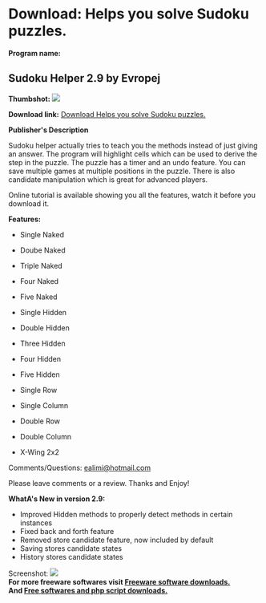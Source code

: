 # Download: Helps you solve Sudoku puzzles.

**Program name:**

## Sudoku Helper 2.9 by Evropej

  
**Thumbshot:** ![](http://www.freewarefiles.com/screenshot/sudokuhlpr29_md.jpg)   
  
**Download link:** [Download Helps you solve Sudoku puzzles.](http://freesoftwares.boysofts.com/Sudoku-Helper-By-Evropej_program_43182.html)  
  


**Publisher's Description**  
  


Sudoku helper actually tries to teach you the methods instead of just giving an answer. The program will highlight cells which can be used to derive the step in the puzzle. The puzzle has a timer and an undo feature. You can save multiple games at multiple positions in the puzzle. There is also candidate manipulation which is great for advanced players. 

Online tutorial is available showing you all the features, watch it before you download it.

**Features:**

  * Single Naked  

  * Doube Naked  

  * Triple Naked  

  * Four Naked  

  * Five Naked  

  * Single Hidden  

  * Double Hidden  

  * Three Hidden  

  * Four Hidden  

  * Five Hidden  

  * Single Row  

  * Single Column  

  * Double Row  

  * Double Column  

  * X-Wing 2x2  


Comments/Questions: ealimi@hotmail.com

Please leave comments or a review. Thanks and Enjoy!

**WhatA's New in version 2.9:**

  * Improved Hidden methods to properly detect methods in certain instances 
  * Fixed back and forth feature 
  * Removed store candidate feature, now included by default 
  * Saving stores candidate states 
  * History stores candidate states 

  
  
Screenshot: ![](http://www.freewarefiles.com/screenshot/sudokuhlpr29.jpg)   
**For more freeware softwares visit [Freeware software downloads.](http://freesoftwares.boysofts.com/)**   
**And [Free softwares and php script downloads.](http://www.boysofts.com/)**
